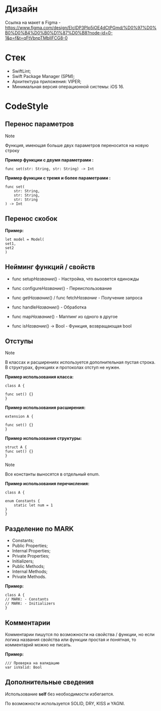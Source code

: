 # Дизайн

Ссылка на макет в Figma - https://www.figma.com/design/ElcIDP3PIp5iOE4dCtPGmd/%D0%97%D0%B0%D0%B4%D0%B0%D1%87%D0%B8?node-id=0-1&p=f&t=qFtVbnpTMblIFCG8-0

# Стек

- SwiftLint;
- Swift Package Manager (SPM);
- Архитектура приложения: VIPER;
- Минимальная версия операционной системы: iOS 16.

# CodeStyle

## Перенос параметров

> [!NOTE]
> Функция, имеющая больше двух параметров переносится на новую строку

**Пример функции с двумя параметрами :** <br>
```
func set(str: String, str: String) -> Int
```

**Пример функции с тремя и более параметрами :** <br>
```
func set(
    str: String,
    str: String,
    str: String
) -> Int
```

## Перенос скобок

**Пример:** <br>
```
let model = Model(
set1,
set2
)
```

## Нейминг функций / свойств

- func setup*Название*() - Настройка, что вызовется единожды

- func configure*Название*() - Переиспользование

- func get*Название*() / func fetch*Название* - Получение запроса

- func handle*Название*() - Обработка

- func map*Название*() - Маппинг из одного в другое

- func is*Название*() -> Bool - Функция, возвращающая bool

## Отступы

> [!NOTE]
> В классах и расширениях используется дополнительная пустая строка.
> В структурах, функциях и протоколах отступ не нужен.

**Пример использования класса:** <br>
```
class A {

func set() {}
}
```
**Пример использования расширения:** <br>
```
extension A {

func set() {}
}
```

**Пример использования структуры:** <br>
```
struct A {
func set() {}
}
```

> [!NOTE]
> Все константы выносятся в отдельный enum.

**Пример использования перечисления:** <br>
```
class A {

enum Constants {
    static let num = 1
}
}
```

## Разделение по MARK

- Constants;
- Public Properties;
- Internal Properties;
- Private Properties;
- Initializers;
- Public Methods;
- Internal Methods;
- Private Methods.

**Пример:** <br>
```
class A {
// MARK: - Constants
// MARK: - Initializers
}
```

## Комментарии

Комментарии пишутся по возможности на свойства / функции, но если логика названия свойства или функции простая и понятная, то комментарий можно не писать.

**Пример:** <br>
```
/// Проверка на валидацию
var isValid: Bool
```

## Дополнительные сведения

Использование **self** без необходимости избегается.

По возможности используется SOLID, DRY, KISS и YAGNI.

